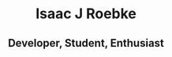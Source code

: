 <div class="info">
  <header markdown="0">
    <h1>Isaac J Roebke</h1>
    <h2>Developer, Student, Enthusiast</h2>
  </header>
</div>
<div markdown="1" class="menu">

  <a href="index.html/">
</div>
